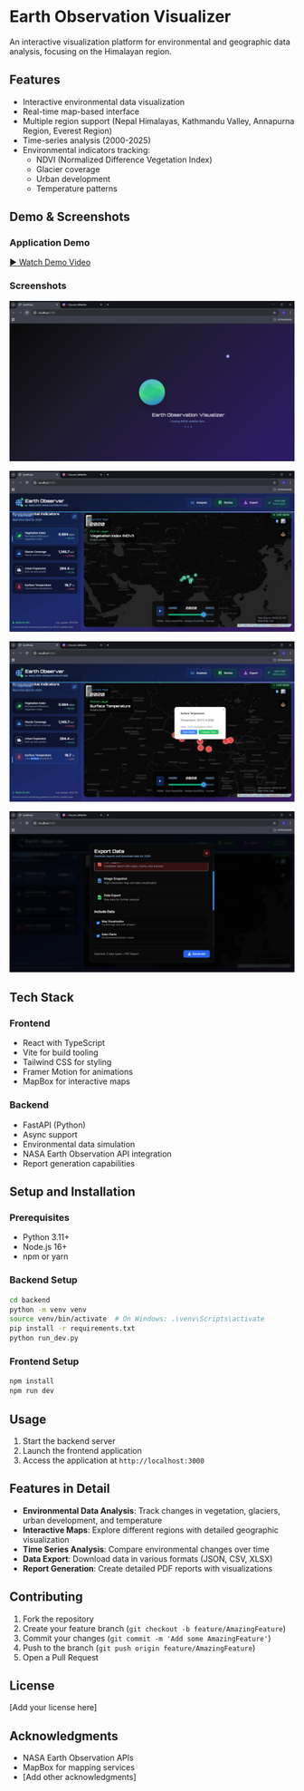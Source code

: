 # Earth Observation Visualizer

An interactive visualization platform for environmental and geographic data analysis, focusing on the Himalayan region.

## Features

- Interactive environmental data visualization
- Real-time map-based interface
- Multiple region support (Nepal Himalayas, Kathmandu Valley, Annapurna Region, Everest Region)
- Time-series analysis (2000-2025)
- Environmental indicators tracking:
  - NDVI (Normalized Difference Vegetation Index)
  - Glacier coverage
  - Urban development
  - Temperature patterns

## Demo & Screenshots

### Application Demo
[▶️ Watch Demo Video](assets/screenshots/demo.mp4)

### Screenshots

![Screenshot 1](assets/screenshots/img1.png)


![Screenshot 2](assets/screenshots/img2.png)


![Screenshot 3](assets/screenshots/img3.png)


![Screenshot 4](assets/screenshots/img4.png)

## Tech Stack

### Frontend
- React with TypeScript
- Vite for build tooling
- Tailwind CSS for styling
- Framer Motion for animations
- MapBox for interactive maps

### Backend
- FastAPI (Python)
- Async support
- Environmental data simulation
- NASA Earth Observation API integration
- Report generation capabilities

## Setup and Installation

### Prerequisites
- Python 3.11+
- Node.js 16+
- npm or yarn

### Backend Setup
```bash
cd backend
python -m venv venv
source venv/bin/activate  # On Windows: .\venv\Scripts\activate
pip install -r requirements.txt
python run_dev.py
```

### Frontend Setup
```bash
npm install
npm run dev
```

## Usage

1. Start the backend server
2. Launch the frontend application
3. Access the application at `http://localhost:3000`

## Features in Detail

- **Environmental Data Analysis**: Track changes in vegetation, glaciers, urban development, and temperature
- **Interactive Maps**: Explore different regions with detailed geographic visualization
- **Time Series Analysis**: Compare environmental changes over time
- **Data Export**: Download data in various formats (JSON, CSV, XLSX)
- **Report Generation**: Create detailed PDF reports with visualizations

## Contributing

1. Fork the repository
2. Create your feature branch (`git checkout -b feature/AmazingFeature`)
3. Commit your changes (`git commit -m 'Add some AmazingFeature'`)
4. Push to the branch (`git push origin feature/AmazingFeature`)
5. Open a Pull Request

## License

[Add your license here]

## Acknowledgments

- NASA Earth Observation APIs
- MapBox for mapping services
- [Add other acknowledgments]